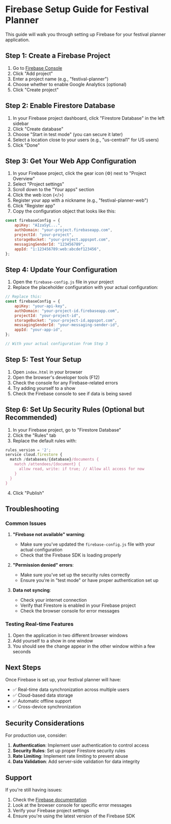 # Firebase Setup Guide for Festival Planner

This guide will walk you through setting up Firebase for your festival planner application.

## Step 1: Create a Firebase Project

1. Go to [Firebase Console](https://console.firebase.google.com/)
2. Click "Add project"
3. Enter a project name (e.g., "festival-planner")
4. Choose whether to enable Google Analytics (optional)
5. Click "Create project"

## Step 2: Enable Firestore Database

1. In your Firebase project dashboard, click "Firestore Database" in the left sidebar
2. Click "Create database"
3. Choose "Start in test mode" (you can secure it later)
4. Select a location close to your users (e.g., "us-central1" for US users)
5. Click "Done"

## Step 3: Get Your Web App Configuration

1. In your Firebase project, click the gear icon (⚙️) next to "Project Overview"
2. Select "Project settings"
3. Scroll down to the "Your apps" section
4. Click the web icon (</>)
5. Register your app with a nickname (e.g., "festival-planner-web")
6. Click "Register app"
7. Copy the configuration object that looks like this:

```javascript
const firebaseConfig = {
	apiKey: "AIzaSyC...",
	authDomain: "your-project.firebaseapp.com",
	projectId: "your-project",
	storageBucket: "your-project.appspot.com",
	messagingSenderId: "123456789",
	appId: "1:123456789:web:abcdef123456",
};
```

## Step 4: Update Your Configuration

1. Open the `firebase-config.js` file in your project
2. Replace the placeholder configuration with your actual configuration:

```javascript
// Replace this:
const firebaseConfig = {
	apiKey: "your-api-key",
	authDomain: "your-project-id.firebaseapp.com",
	projectId: "your-project-id",
	storageBucket: "your-project-id.appspot.com",
	messagingSenderId: "your-messaging-sender-id",
	appId: "your-app-id",
};

// With your actual configuration from Step 3
```

## Step 5: Test Your Setup

1. Open `index.html` in your browser
2. Open the browser's developer tools (F12)
3. Check the console for any Firebase-related errors
4. Try adding yourself to a show
5. Check the Firebase console to see if data is being saved

## Step 6: Set Up Security Rules (Optional but Recommended)

1. In your Firebase project, go to "Firestore Database"
2. Click the "Rules" tab
3. Replace the default rules with:

```javascript
rules_version = '2';
service cloud.firestore {
  match /databases/{database}/documents {
    match /attendees/{document} {
      allow read, write: if true; // Allow all access for now
    }
  }
}
```

4. Click "Publish"

## Troubleshooting

### Common Issues

1. **"Firebase not available" warning**:

   - Make sure you've updated the `firebase-config.js` file with your actual configuration
   - Check that the Firebase SDK is loading properly

2. **"Permission denied" errors**:

   - Make sure you've set up the security rules correctly
   - Ensure you're in "test mode" or have proper authentication set up

3. **Data not syncing**:
   - Check your internet connection
   - Verify that Firestore is enabled in your Firebase project
   - Check the browser console for error messages

### Testing Real-time Features

1. Open the application in two different browser windows
2. Add yourself to a show in one window
3. You should see the change appear in the other window within a few seconds

## Next Steps

Once Firebase is set up, your festival planner will have:

- ✅ Real-time data synchronization across multiple users
- ✅ Cloud-based data storage
- ✅ Automatic offline support
- ✅ Cross-device synchronization

## Security Considerations

For production use, consider:

1. **Authentication**: Implement user authentication to control access
2. **Security Rules**: Set up proper Firestore security rules
3. **Rate Limiting**: Implement rate limiting to prevent abuse
4. **Data Validation**: Add server-side validation for data integrity

## Support

If you're still having issues:

1. Check the [Firebase documentation](https://firebase.google.com/docs)
2. Look at the browser console for specific error messages
3. Verify your Firebase project settings
4. Ensure you're using the latest version of the Firebase SDK
